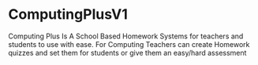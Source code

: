 # ComputingPlusV1
Computing Plus Is A School Based Homework Systems for teachers and students to use with ease. For Computing Teachers can create Homework quizzes and set them for students or give them an easy/hard assessment 

